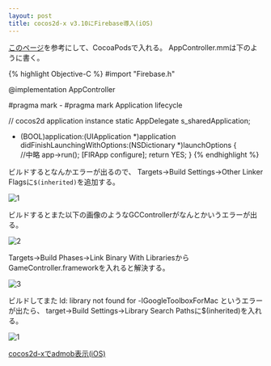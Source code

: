 ```yaml
---
layout: post
title: cocos2d-x v3.10にFirebase導入(iOS)
---
```


[このページ](https://firebase.google.com/docs/ios/setup?hl=ja)を参考にして、CocoaPodsで入れる。
AppController.mmは下のように書く。

{% highlight Objective-C %}
#import "Firebase.h"

@implementation AppController

#pragma mark -
#pragma mark Application lifecycle

// cocos2d application instance
static AppDelegate s_sharedApplication;

- (BOOL)application:(UIApplication *)application didFinishLaunchingWithOptions:(NSDictionary *)launchOptions {    
    //中略
    app->run();
    [FIRApp configure];
    return YES;
}
{% endhighlight %}

ビルドするとなんかエラーが出るので、
Targets->Build Settings->Other Linker Flagsに`$(inherited)`を追加する。

![1]({{site.baseurl}}/images/2016-07-08_1.png)

ビルドするとまた以下の画像のようなGCControllerがなんとかいうエラーが出る。

![2]({{site.baseurl}}/images/2016-07-08_2.png)

Targets->Build Phases->Link Binary With LibrariesからGameController.frameworkを入れると解決する。

![3]({{site.baseurl}}/images/2016-07-08_3.png)

ビルドしてまた
ld: library not found for -lGoogleToolboxForMac
というエラーが出たら、
target->Build Settings->Library Search Pathsに$(inherited)を入れる。

![1]({{site.baseurl}}/images/2016-12-31_1.png)

[cocos2d-xでadmob表示(iOS)]({{site.baseurl}}/2cocos2dxadmobiOS/)

